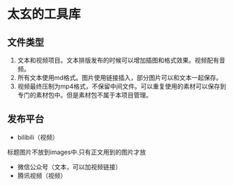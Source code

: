 # 太玄的工具库
## 文件类型
1. 文本和视频项目。文本排版发布的时候可以增加插图和格式效果。视频配有音频。
2. 所有文本使用md格式。图片使用链接插入，部分图片可以和文本一起保存。
3. 视频最终压制为mp4格式，不保留中间文件。可以重复使用的素材可以保存到专门的素材包中。但是素材包不属于本项目管理。
## 发布平台

* bilibili（视频）

标题图片不放到images中.只有正文用到的图片才放

* 微信公众号（文本，可以加视频链接）
* 腾讯视频（视频）

